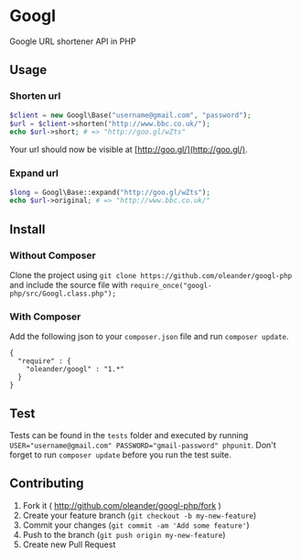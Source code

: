 # Googl

Google URL shortener API in PHP

## Usage

### Shorten url

``` php
$client = new Googl\Base("username@gmail.com", "password");
$url = $client->shorten("http://www.bbc.co.uk/");
echo $url->short; # => "http://goo.gl/wZts"
```

Your url should now be visible at [http://goo.gl/](http://goo.gl/).

### Expand url

``` php
$long = Googl\Base::expand("http://goo.gl/wZts");
echo $url->original; # => "http://www.bbc.co.uk/"
```

## Install

### Without Composer

Clone the project using `git clone https://github.com/oleander/googl-php` 
and include the source file with `require_once("googl-php/src/Googl.class.php");`

### With Composer

Add the following json to your `composer.json` file and run `composer update`.

    {
      "require" : {
        "oleander/googl" : "1.*"
      }
    }

## Test

Tests can be found in the `tests` folder and executed by running
`USER="username@gmail.com" PASSWORD="gmail-password" phpunit`. Don't
forget to run `composer update` before you run the test suite.

## Contributing

1. Fork it ( http://github.com/oleander/googl-php/fork )
2. Create your feature branch (`git checkout -b my-new-feature`)
3. Commit your changes (`git commit -am 'Add some feature'`)
4. Push to the branch (`git push origin my-new-feature`)
5. Create new Pull Request